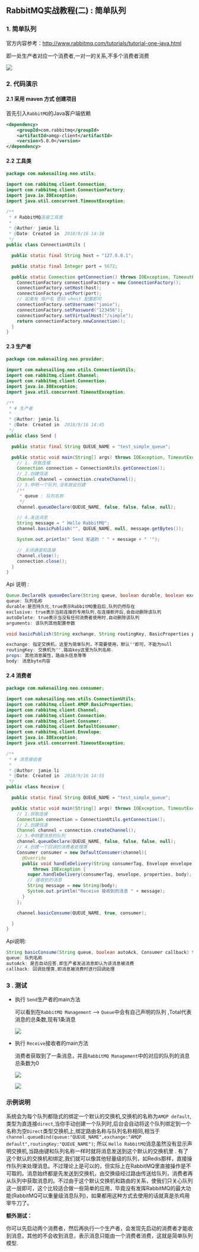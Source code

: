 ## RabbitMQ实战教程(二) : 简单队列

###  1. 简单队列

官方内容参考：<http://www.rabbitmq.com/tutorials/tutorial-one-java.html>

即一处生产者对应一个消费者,一对一的关系,不多个消费者消费

![](https://user-gold-cdn.xitu.io/2018/9/16/165e13290fb5b646?w=394&h=115&f=png&s=7685)

### 2. 代码演示

####  2.1 采用 maven 方式 创建项目

首先引入`RabbitMQ`的Java客户端依赖

```xml
<dependency>
    <groupId>com.rabbitmq</groupId>
    <artifactId>amqp-client</artifactId>
    <version>5.0.0</version>
</dependency>
```

#### 2.2  工具类

```java
package com.makesailing.neo.utils;

import com.rabbitmq.client.Connection;
import com.rabbitmq.client.ConnectionFactory;
import java.io.IOException;
import java.util.concurrent.TimeoutException;

/**
 * # RabbitMQ连接工具类
 *
 * @Author: jamie.li
 * @Date: Created in  2018/9/16 14:38
 */
public class ConnectionUtils {

  public static final String host = "127.0.0.1";

  public static final Integer port = 5672;

  public static Connection getConnection() throws IOException, TimeoutException {
    ConnectionFactory connectionFactory = new ConnectionFactory();
    connectionFactory.setHost(host);
    connectionFactory.setPort(port);
    // 如果有 用户名 密码 vhost 配置即可
    connectionFactory.setUsername("jamie");
    connectionFactory.setPassword("123456");
    connectionFactory.setVirtualHost("/simple");
    return connectionFactory.newConnection();
  }
}

```

#### 2.3 生产者

```java
package com.makesailing.neo.provider;

import com.makesailing.neo.utils.ConnectionUtils;
import com.rabbitmq.client.Channel;
import com.rabbitmq.client.Connection;
import java.io.IOException;
import java.util.concurrent.TimeoutException;

/**
 * # 生产者
 *
 * @Author: jamie.li
 * @Date: Created in  2018/9/16 14:45
 */
public class Send {

  public static final String QUEUE_NAME = "test_simple_queue";

  public static void main(String[] args) throws IOException, TimeoutException {
    // 1. 获取连接
    Connection connection = ConnectionUtils.getConnection();
    // 2.创建信道
    Channel channel = connection.createChannel();
    // 3.申明一个队列,没有就会创建
    /**
     * queue : 队列名称
     */
    channel.queueDeclare(QUEUE_NAME, false, false, false, null);

    // 4.发送消息
    String message = " Hello RabbitMQ";
    channel.basicPublish("", QUEUE_NAME, null, message.getBytes());

    System.out.println(" Send 发送的 ' " + message + " '");

    // 关闭通道和连接
    channel.close();
    connection.close();
  }
}

```

Api 说明 : 

```java
Queue.DeclareOk queueDeclare(String queue, boolean durable, boolean exclusive, boolean autoDelete,Map<String, Object> arguments)throws IOException
queue: 队列名称
durable:是否持久化,true表示RabbitMQ重启后,队列仍然存在
exclusive: true表示当前连接的专用队列,在连接断开后,会自动删除该队列
autoDelete: true表示当没有任何消费者使用时,自动删除该队列
arguments: 该队列其他配置参数
```

```java
void basicPublish(String exchange, String routingKey, BasicProperties props, byte[] body)throws IOException

exchange: 指定交换机，这里为简单队列，不需要使用，默认""即可，不能为null
routingKey: 交换机为"",路由key这里为队列名称.
props: 其他消息属性，路由头信息等等
body: 消息byte内容
```

#### 2.4 消费者

```java
package com.makesailing.neo.consumer;

import com.makesailing.neo.utils.ConnectionUtils;
import com.rabbitmq.client.AMQP.BasicProperties;
import com.rabbitmq.client.Channel;
import com.rabbitmq.client.Connection;
import com.rabbitmq.client.Consumer;
import com.rabbitmq.client.DefaultConsumer;
import com.rabbitmq.client.Envelope;
import java.io.IOException;
import java.util.concurrent.TimeoutException;

/**
 * # 消息接收者
 *
 * @Author: jamie.li
 * @Date: Created in  2018/9/16 14:55
 */
public class Receive {

  public static final String QUEUE_NAME = "test_simple_queue";

  public static void main(String[] args) throws IOException, TimeoutException {
    // 1.获取连接
    Connection connection = ConnectionUtils.getConnection();
    // 2.创建信道
    Channel channel = connection.createChannel();
    // 3.申明要消息的队列
    channel.queueDeclare(QUEUE_NAME, false, false, false, null);
    // 4.创建一个回调的消费者处理类
    Consumer consumer = new DefaultConsumer(channel){
      @Override
      public void handleDelivery(String consumerTag, Envelope envelope, BasicProperties properties, byte[] body)
          throws IOException {
        super.handleDelivery(consumerTag, envelope, properties, body);
        // 接收到的消息
        String message = new String(body);
        System.out.println("Receive 接收到的消息 " + message);
      }
    };

    channel.basicConsume(QUEUE_NAME, true, consumer);

  }
}

```

Api说明:

```java
String basicConsume(String queue, boolean autoAck, Consumer callback) throws IOException;
queue: 队列名称
autoAck: 是否自动应答,即生产者发送消息即认为该消息被消费
callback: 回调处理类,即消息被消费时进行回调处理
```

### 3 . 测试

- 执行 `Send`生产者的main方法

  可以看到在`RabbitMQ Management` --> `Queue`中会有自己声明的队列 ,Total代表消息的总条数,现有1条消息

  ![](https://user-gold-cdn.xitu.io/2018/9/16/165e15027ed814a4?w=927&h=549&f=png&s=56486)

- 执行 `Receive`接收者的main方法

  消费者获取到了一条消息，并且`RabbitMQ Management`中的对应的队列的消息总条数为0

  ![](https://user-gold-cdn.xitu.io/2018/9/16/165e152304ecc220?w=797&h=213&f=png&s=38758)

  ![](https://user-gold-cdn.xitu.io/2018/9/16/165e152e49c809b6?w=936&h=557&f=png&s=57138)

### 示例说明

系统会为每个队列都隐式的绑定一个默认的交换机,交换机的名称为`AMQP default`,类型为直连接`direct`,当你手动创建一个队列时,后台会自动将这个队列绑定到一个名称为空`Direct`类型交换机上,绑定路由名称与队列名称相同,相当于`channel.queueBind(queue:"QUEUE_NAME",exchange:"AMQP default",routingKey:"QUEUE_NAME")`; 所以 `Hello RabbitMQ`消息虽然没有显示声明交换机,当路由键和队列名称一样时就将消息发送到这个默认的交换机里 . 有了这个默认的交换机和绑定,我们就可以像其他轻量级的队列，如Redis那样，直接操作队列来处理消息。不过理论上是可以的，但实际上在RabbitMQ里直接操作是不可取的。消息始终都是先发送到交换机，由交换级经过路由传送给队列，消费者再从队列中获取消息的。不过由于这个默认交换机和路由的关系，使我们只关心队列这一层即可，这个比较适合做一些简单的应用，毕竟没有发挥RabbitMQ的最大功能(RabbitMQ可以重量级消息队列)，如果都用这种方式去使用的话就真是杀鸡用宰牛刀了。

**额外测试：**

你可以先启动两个消费者，然后再执行一个生产者，会发现先启动的消费者才能收到消息，其他的不会收到消息，表示消息只能由一个消费者消费，这就是简单队列模型.
